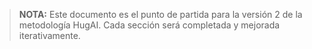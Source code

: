 > **NOTA:** Este documento es el punto de partida para la versión 2 de la metodología HugAI. Cada sección será completada y mejorada iterativamente. 